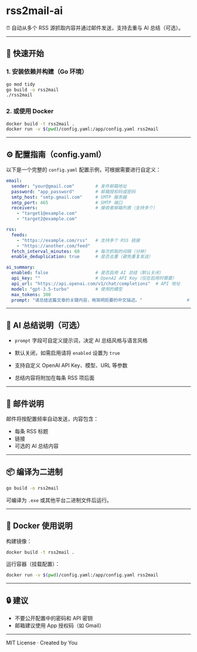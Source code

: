 # rss2mail-ai

⏰ 自动从多个 RSS 源抓取内容并通过邮件发送，支持去重与 AI 总结（可选）。

---

## 🚀 快速开始

### 1. 安装依赖并构建（Go 环境）

```bash
go mod tidy
go build -o rss2mail
./rss2mail
```

### 2. 或使用 Docker

```bash
docker build -t rss2mail .
docker run -v $(pwd)/config.yaml:/app/config.yaml rss2mail
```

---

## ⚙️ 配置指南（config.yaml）

以下是一个完整的 `config.yaml` 配置示例，可根据需要进行自定义：

```yaml
email:
  sender: "your@gmail.com"        # 发件邮箱地址
  password: "app_password"        # 邮箱授权码或密码
  smtp_host: "smtp.gmail.com"     # SMTP 服务器
  smtp_port: 465                  # SMTP 端口
  receivers:                      # 接收者邮箱列表（支持多个）
    - "target1@example.com"
    - "target2@example.com"

rss:
  feeds:
    - "https://example.com/rss"   # 支持多个 RSS 链接
    - "https://another.com/feed"
  fetch_interval_minutes: 60      # 每次抓取的间隔（分钟）
  enable_deduplication: true      # 是否去重（避免重复发送）

ai_summary:
  enabled: false                  # 是否启用 AI 总结（默认关闭）
  api_key: ""                     # OpenAI API Key（仅在启用时需要）
  api_url: "https://api.openai.com/v1/chat/completions"  # API 地址
  model: "gpt-3.5-turbo"          # 使用的模型
  max_tokens: 300
  prompt: "请总结这篇文章的关键内容，用简明扼要的中文描述。"                 # 最大生成长度
```

---

## 🧠 AI 总结说明（可选）

- `prompt` 字段可自定义提示词，决定 AI 总结风格与语言风格


- 默认关闭，如需启用请将 `enabled` 设置为 `true`
- 支持自定义 OpenAI API Key、模型、URL 等参数
- 总结内容将附加在每条 RSS 项后面

---

## 📧 邮件说明

邮件将按配置频率自动发送，内容包含：
- 每条 RSS 标题
- 链接
- 可选的 AI 总结内容

---

## 📦 编译为二进制

```bash
go build -o rss2mail
```

可编译为 `.exe` 或其他平台二进制文件后运行。

---

## 🐳 Docker 使用说明

构建镜像：

```bash
docker build -t rss2mail .
```

运行容器（挂载配置）：

```bash
docker run -v $(pwd)/config.yaml:/app/config.yaml rss2mail
```

---

## 🔒 建议

- 不要公开配置中的密码和 API 密钥
- 邮箱建议使用 App 授权码（如 Gmail）

---

MIT License · Created by You
